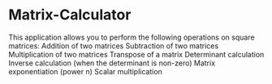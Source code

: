 # Matrix-Calculator
This application allows you to perform the following operations on square matrices:  Addition of two matrices  Subtraction of two matrices  Multiplication of two matrices  Transpose of a matrix  Determinant calculation  Inverse calculation (when the determinant is non-zero)  Matrix exponentiation (power n)  Scalar multiplication
